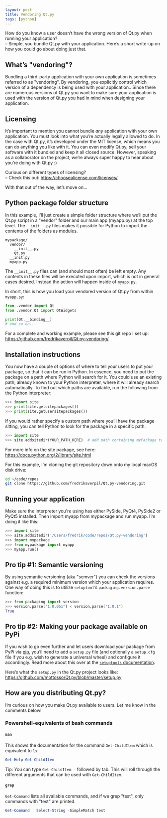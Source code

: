 ```yaml
---
layout: post
title: Vendoring Qt.py
tags: [python]
---
```


How do you know a user doesn’t have the wrong version of Qt.py when running your application?  
– Simple, you bundle Qt.py with your application. Here’s a short write-up on how you could go about doing just that.

<!--more-->


## What’s "vendoring"?

Bundling a third-party application with your own application is sometimes referred to as "vendoring". By vendoring, you explicitly control which version of a dependency is being used with your application.. Since there are numerous versions of Qt.py you want to make sure your application is used with the version of Qt.py you had in mind when designing your application.


## Licensing

It’s important to mention you cannot bundle *any* application with your own application. You must look into what you’re actually legally allowed to do. In the case with Qt.py, it’s developed under the MIT license, which means you can do anything you like with it. You can even modify Qt.py, sell your software with it bundled and keep it all closed source. However, speaking as a collaborator on the project, we’re always super happy to hear about you’re doing with Qt.py :)

Curious on different types of licensing?  
– Check this out: https://choosealicense.com/licenses/

With that out of the way, let’s move on...


## Python package folder structure

In this example, I’ll just create a simple folder structure where we’ll put the Qt.py script in a "vendor" folder and our main app (myapp.py) at the top level. The `__init__.py` files makes it possible for Python to import the contents of the folders as modules.

```
mypackage/
  vendor/
    __init__.py
    Qt.py
  __init.py
  myapp.py
```

The `__init__.py` files can (and should most often) be left empty. Any contents in these files will be executed upon import, which is not in general cases desired. Instead the action will happen inside of `myapp.py`.

In short, this is how you load your vendored version of Qt.py from within `myapp.py`:

```python
from .vendor import Qt
from .vendor.Qt import QtWidgets

print(Qt.__binding__)
# and so on...
```

For a complete and working example, please see this git repo I set up: https://github.com/fredrikaverpil/Qt.py-vendoring/


## Installation instructions

You now have a couple of options of where to tell your users to put your package, so that it can be run in Python. In essence, you need to put the package on a path where Python will search for it. You could use an existing path, already known to your Python interpreter, where it will already search automatically. To find out which paths are available, run the following from the Python interpreter:

```python
>>> import site
>>> print(site.getsitepackages())
>>> print(site.getusersitepackages())
```

If you would rather specify a custom path where you’ll have the package sitting, you can tell Python to look for the package in a specific path:

```python
>>> import site
>>> site.addsitedir(YOUR_PATH_HERE)  # add path containing myPackage to PYTHONPATH
```

For more info on the site package, see here: https://docs.python.org/2/library/site.html

For this example, I’m cloning the git repository down onto my local macOS disk drive:

```bash
cd ~/code/repos
git clone https://github.com/fredrikaverpil/Qt.py-vendoring.git
```

## Running your application

Make sure the interpreter you're using has either PySide, PyQt4, PySide2 or PyQt5 installed. Then import myapp from mypackage and run myapp. I’m doing it like this:

```python
>>> import site
>>> site.addsitedir('/Users/fredrik/code/repos/Qt.py-vendoring')
>>> import mypackage
>>> from mypackage import myapp
>>> myapp.run()
```

## Pro tip #1: Semantic versioning

By using semantic versioning (aka "semver") you can check the versions against e.g. a required minimum version which your application requires. One way of doing this is to utilize `setuptool`’s `packaging.version.parse` function:

```python
>>> from packaging import version
>>> version.parse("1.0.0b1") < version.parse("1.0.1")
True
```

## Pro tip #2: Making your package available on PyPi

If you wish to go even further and let users download your package from PyPi via [pip](https://packaging.python.org/installing/), you’ll need to add a `setup.py` file (and optionally a `setup.cfg` file if you e.g. wish to generate a universal wheel) and configure it accordingly. Read more about this over at the [`setuptools` documentation](https://packaging.python.org/distributing/).

Here’s what the `setup.py` in the Qt.py project looks like: https://github.com/mottosso/Qt.py/blob/master/setup.py


## How are you distributing Qt.py?

I’m curious on how you make Qt.py available to users. Let me know in the comments below!















### Powershell-equivalents of bash commands

#### `man`

This shows the documentation for the command `Get-ChildItem` which is equivalent to `ls`:

```powershell
Get-Help Get-ChildItem
```

Tip: You can type `Get-ChildItem -` followed by tab. This will roll through the different arguments that can be used with `Get-ChildItem`.


#### `grep`

`Get-Command` lists all available commands, and if we grep "test", only commands with "test" are printed.

```powershell
Get-Command | Select-String -SimpleMatch test
```
